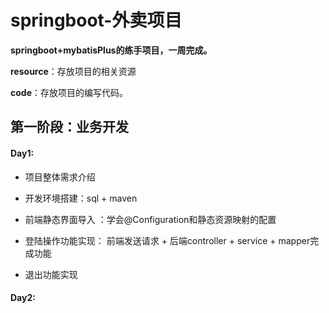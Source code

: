 # springboot-外卖项目

**springboot+mybatisPlus的练手项目，一周完成。**

**resource**：存放项目的相关资源

**code**：存放项目的编写代码。



## 第一阶段：业务开发

#### Day1:

+ 项目整体需求介绍
+ 开发环境搭建：sql + maven
+ 前端静态界面导入 ：学会@Configuration和静态资源映射的配置
+ 登陆操作功能实现： 前端发送请求 + 后端controller + service + mapper完成功能

+ 退出功能实现



#### Day2:

